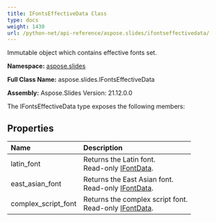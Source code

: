 ```yaml
---
title: IFontsEffectiveData Class
type: docs
weight: 1430
url: /python-net/api-reference/aspose.slides/ifontseffectivedata/
---
```


Immutable object which contains effective fonts set.

**Namespace:** [aspose.slides](/slides/python-net/api-reference/aspose.slides/)

**Full Class Name:** aspose.slides.IFontsEffectiveData

**Assembly:**  Aspose.Slides Version: 21.12.0.0

The IFontsEffectiveData type exposes the following members:
## **Properties**
|**Name**|**Description**|
| :- | :- |
|latin_font|Returns the Latin font.<br/>            Read-only [IFontData](/python-net/api-reference/aspose.slides/ifontdata/).|
|east_asian_font|Returns the East Asian font.<br/>            Read-only [IFontData](/python-net/api-reference/aspose.slides/ifontdata/).|
|complex_script_font|Returns the complex script font.<br/>            Read-only [IFontData](/python-net/api-reference/aspose.slides/ifontdata/).|
